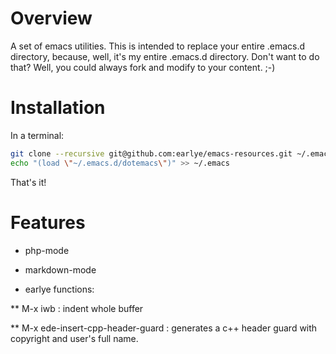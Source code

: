 # Overview

A set of emacs utilities. This is intended to replace your entire
.emacs.d directory, because, well, it's my entire .emacs.d
directory. Don't want to do that? Well, you could always fork and
modify to your content. ;-)

# Installation

In a terminal:
```bash
git clone --recursive git@github.com:earlye/emacs-resources.git ~/.emacs.d
echo "(load \"~/.emacs.d/dotemacs\")" >> ~/.emacs
```

That's it!

# Features

* php-mode

* markdown-mode

* earlye functions:

** M-x iwb : indent whole buffer

** M-x ede-insert-cpp-header-guard : generates a c++ header guard with
   copyright and user's full name.
